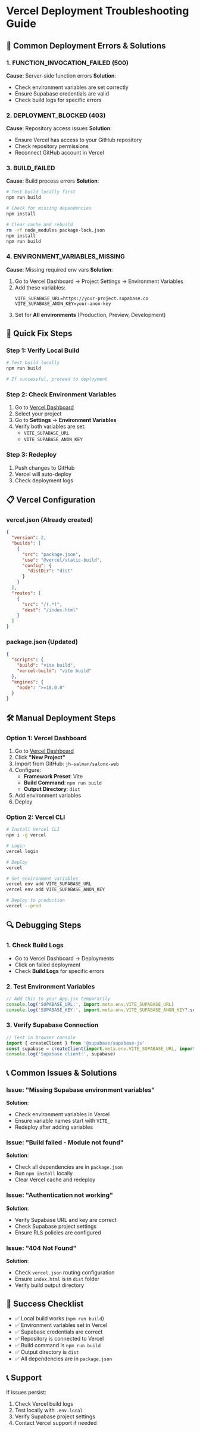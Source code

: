 # Vercel Deployment Troubleshooting Guide

## 🚨 **Common Deployment Errors & Solutions**

### **1. FUNCTION_INVOCATION_FAILED (500)**
**Cause**: Server-side function errors
**Solution**:
- Check environment variables are set correctly
- Ensure Supabase credentials are valid
- Check build logs for specific errors

### **2. DEPLOYMENT_BLOCKED (403)**
**Cause**: Repository access issues
**Solution**:
- Ensure Vercel has access to your GitHub repository
- Check repository permissions
- Reconnect GitHub account in Vercel

### **3. BUILD_FAILED**
**Cause**: Build process errors
**Solution**:
```bash
# Test build locally first
npm run build

# Check for missing dependencies
npm install

# Clear cache and rebuild
rm -rf node_modules package-lock.json
npm install
npm run build
```

### **4. ENVIRONMENT_VARIABLES_MISSING**
**Cause**: Missing required env vars
**Solution**:
1. Go to Vercel Dashboard → Project Settings → Environment Variables
2. Add these variables:
   ```
   VITE_SUPABASE_URL=https://your-project.supabase.co
   VITE_SUPABASE_ANON_KEY=your-anon-key
   ```
3. Set for **All environments** (Production, Preview, Development)

## 🔧 **Quick Fix Steps**

### **Step 1: Verify Local Build**
```bash
# Test build locally
npm run build

# If successful, proceed to deployment
```

### **Step 2: Check Environment Variables**
1. Go to [Vercel Dashboard](https://vercel.com/dashboard)
2. Select your project
3. Go to **Settings** → **Environment Variables**
4. Verify both variables are set:
   - `VITE_SUPABASE_URL`
   - `VITE_SUPABASE_ANON_KEY`

### **Step 3: Redeploy**
1. Push changes to GitHub
2. Vercel will auto-deploy
3. Check deployment logs

## 📋 **Vercel Configuration**

### **vercel.json** (Already created)
```json
{
  "version": 2,
  "builds": [
    {
      "src": "package.json",
      "use": "@vercel/static-build",
      "config": {
        "distDir": "dist"
      }
    }
  ],
  "routes": [
    {
      "src": "/(.*)",
      "dest": "/index.html"
    }
  ]
}
```

### **package.json** (Updated)
```json
{
  "scripts": {
    "build": "vite build",
    "vercel-build": "vite build"
  },
  "engines": {
    "node": ">=18.0.0"
  }
}
```

## 🛠️ **Manual Deployment Steps**

### **Option 1: Vercel Dashboard**
1. Go to [Vercel Dashboard](https://vercel.com/dashboard)
2. Click **"New Project"**
3. Import from GitHub: `jh-salman/salonx-web`
4. Configure:
   - **Framework Preset**: Vite
   - **Build Command**: `npm run build`
   - **Output Directory**: `dist`
5. Add environment variables
6. Deploy

### **Option 2: Vercel CLI**
```bash
# Install Vercel CLI
npm i -g vercel

# Login
vercel login

# Deploy
vercel

# Set environment variables
vercel env add VITE_SUPABASE_URL
vercel env add VITE_SUPABASE_ANON_KEY

# Deploy to production
vercel --prod
```

## 🔍 **Debugging Steps**

### **1. Check Build Logs**
- Go to Vercel Dashboard → Deployments
- Click on failed deployment
- Check **Build Logs** for specific errors

### **2. Test Environment Variables**
```javascript
// Add this to your App.jsx temporarily
console.log('SUPABASE_URL:', import.meta.env.VITE_SUPABASE_URL)
console.log('SUPABASE_KEY:', import.meta.env.VITE_SUPABASE_ANON_KEY?.substring(0, 20) + '...')
```

### **3. Verify Supabase Connection**
```javascript
// Test in browser console
import { createClient } from '@supabase/supabase-js'
const supabase = createClient(import.meta.env.VITE_SUPABASE_URL, import.meta.env.VITE_SUPABASE_ANON_KEY)
console.log('Supabase client:', supabase)
```

## 📞 **Common Issues & Solutions**

### **Issue: "Missing Supabase environment variables"**
**Solution**:
- Check environment variables in Vercel
- Ensure variable names start with `VITE_`
- Redeploy after adding variables

### **Issue: "Build failed - Module not found"**
**Solution**:
- Check all dependencies are in `package.json`
- Run `npm install` locally
- Clear Vercel cache and redeploy

### **Issue: "Authentication not working"**
**Solution**:
- Verify Supabase URL and key are correct
- Check Supabase project settings
- Ensure RLS policies are configured

### **Issue: "404 Not Found"**
**Solution**:
- Check `vercel.json` routing configuration
- Ensure `index.html` is in `dist` folder
- Verify build output directory

## 🚀 **Success Checklist**

- ✅ Local build works (`npm run build`)
- ✅ Environment variables set in Vercel
- ✅ Supabase credentials are correct
- ✅ Repository is connected to Vercel
- ✅ Build command is `npm run build`
- ✅ Output directory is `dist`
- ✅ All dependencies are in `package.json`

## 📞 **Support**

If issues persist:
1. Check Vercel build logs
2. Test locally with `.env.local`
3. Verify Supabase project settings
4. Contact Vercel support if needed 